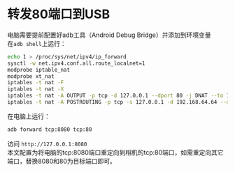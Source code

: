 # 转发80端口到USB
电脑需要提前配置好adb工具（Android Debug Bridge）并添加到环境变量  
在`adb shell`上运行：  
```bash
echo 1 > /proc/sys/net/ipv4/ip_forward
sysctl -w net.ipv4.conf.all.route_localnet=1
modprobe iptable_nat
modprobe xt_nat
iptables -t nat -F
iptables -t nat -X
iptables -t nat -A OUTPUT -p tcp -d 127.0.0.1 --dport 80 -j DNAT --to 192.168.64.64:80
iptables -t nat -A POSTROUTING -p tcp -s 127.0.0.1 -d 192.168.64.64 --dport 80 -j SNAT --to 192.168.64.32
```
在电脑上运行：  
```bash
adb forward tcp:8080 tcp:80
```
访问 `http://127.0.0.1:8080`  
本文配置为将电脑的tcp:8080端口重定向到相机的tcp:80端口，如需重定向其它端口，替换8080和80为目标端口即可。  
